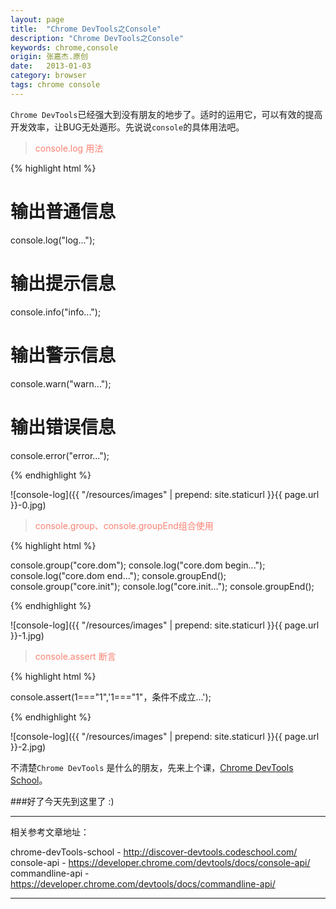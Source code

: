```yaml
---
layout: page
title:  "Chrome DevTools之Console"
description: "Chrome DevTools之Console"
keywords: chrome,console
origin: 张嘉杰.原创
date:   2013-01-03
category: browser
tags: chrome console
---
```

`Chrome DevTools`已经强大到没有朋友的地步了。适时的运用它，可以有效的提高开发效率，让BUG无处遁形。先说说`console`的具体用法吧。  
<!--more-->

> <font color="#fa8072">console.log 用法</font>

{% highlight html %}

# 输出普通信息
console.log("log...");
# 输出提示信息
console.info("info...");
# 输出警示信息
console.warn("warn...");
# 输出错误信息
console.error("error...");

{% endhighlight %}

![console-log]({{ "/resources/images" | prepend: site.staticurl }}{{ page.url }}-0.jpg)  

> <font color="#fa8072">console.group、console.groupEnd组合使用</font>

{% highlight html %}

console.group("core.dom");
console.log("core.dom begin...");
console.log("core.dom end...");
console.groupEnd();
console.group("core.init");
console.log("core.init...");
console.groupEnd();

{% endhighlight %}

![console-log]({{ "/resources/images" | prepend: site.staticurl }}{{ page.url }}-1.jpg) 

> <font color="#fa8072">console.assert 断言</font>

{% highlight html %}

console.assert(1==="1",'1==="1"，条件不成立...');

{% endhighlight %}

![console-log]({{ "/resources/images" | prepend: site.staticurl }}{{ page.url }}-2.jpg) 

不清楚`Chrome DevTools` 是什么的朋友，先来上个课，[Chrome DevTools School]。  

###好了今天先到这里了 :)

-----------------------

相关参考文章地址：

chrome-devTools-school - <http://discover-devtools.codeschool.com/>
console-api - <https://developer.chrome.com/devtools/docs/console-api/>  
commandline-api - <https://developer.chrome.com/devtools/docs/commandline-api/>  

-----------------------

[Chrome DevTools School]: http://discover-devtools.codeschool.com/